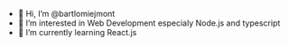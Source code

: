 - 👋 Hi, I’m @bartlomiejmont
- 👀 I’m interested in Web Development especialy Node.js and typescript
- 🌱 I’m currently learning React.js

<!---
bartlomiejmont/bartlomiejmont is a ✨ special ✨ repository because its `README.md` (this file) appears on your GitHub profile.
You can click the Preview link to take a look at your changes.
--->
